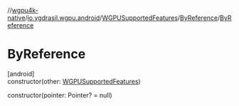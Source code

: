 //[wgpu4k-native](../../../../index.md)/[io.ygdrasil.wgpu.android](../../index.md)/[WGPUSupportedFeatures](../index.md)/[ByReference](index.md)/[ByReference](-by-reference.md)

# ByReference

[android]\
constructor(other: [WGPUSupportedFeatures](../index.md))

constructor(pointer: Pointer? = null)